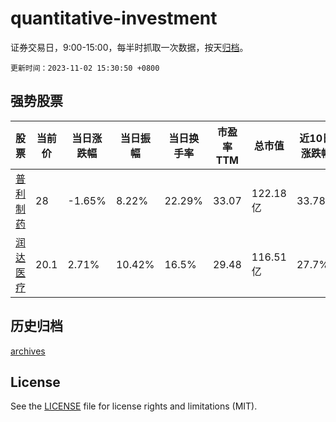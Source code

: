 # quantitative-investment

证券交易日，9:00-15:00，每半时抓取一次数据，按天[归档](archives)。

`更新时间：2023-11-02 15:30:50 +0800`

## 强势股票

|股票|当前价|当日涨跌幅|当日振幅|当日换手率|市盈率TTM|总市值|近10日涨跌幅|
|----|----|----|----|----|----|----|----|
|[普利制药](https://xueqiu.com/S/SZ300630)|28|-1.65%|8.22%|22.29%|33.07|122.18亿|33.78%|
|[润达医疗](https://xueqiu.com/S/SH603108)|20.1|2.71%|10.42%|16.5%|29.48|116.51亿|27.7%|

## 历史归档

[archives](archives)

## License

See the [LICENSE](LICENSE) file for license rights and limitations (MIT).